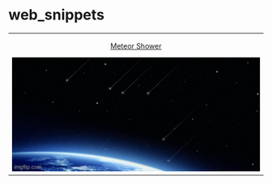 # web_snippets


<table width = "100%">
<tr>
<td align = "center">
    <p><a href="">Meteor Shower</a></p>
    <img src="https://github.com/animeshbhakat/web_snippets/blob/80846ee8ea86ea6b09ff6d55f89b2d223102f0d6/Meteor%20Shower/Meteor%20Shower.gif?raw=true" />    
</td>
